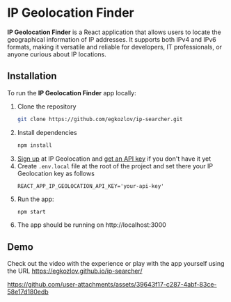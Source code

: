 # IP Geolocation Finder

**IP Geolocation Finder** is a React application that allows users to locate the geographical information of IP addresses. It supports both IPv4 and IPv6 formats, making it versatile and reliable for developers, IT professionals, or anyone curious about IP locations.


## Installation

To run the **IP Geolocation Finder** app locally:

1. Clone the repository
    ```bash
    git clone https://github.com/egkozlov/ip-searcher.git
    ```
2. Install dependencies
    ```bash
    npm install
    ```
3. [Sign up](https://app.ipgeolocation.io/signup) at IP Geolocation and [get an API key](https://app.ipgeolocation.io/dashboard) if you don't have it yet
4. Create `.env.local` file at the root of the project and set there your IP Geolocation key as follows
    ```plaintext 
    REACT_APP_IP_GEOLOCATION_API_KEY='your-api-key'
    ```
4. Run the app:
    ```bash
    npm start
    ```
5. The app should be running on http://localhost:3000


## Demo

Check out the video with the experience or play with the app yourself using the URL https://egkozlov.github.io/ip-searcher/

https://github.com/user-attachments/assets/39643f17-c287-4abf-83ce-58e17d180edb
